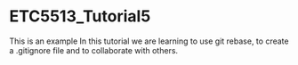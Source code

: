 # ETC5513_Tutorial5
This is an example
In
this tutorial we are learning to use git rebase, to create a .gitignore file and to collaborate with others.

